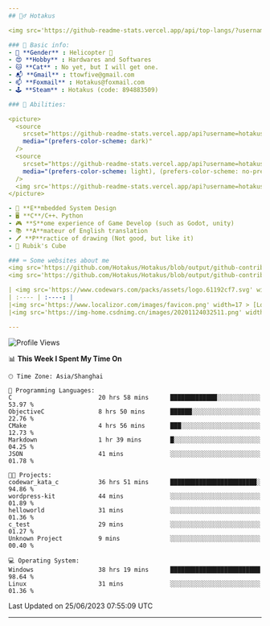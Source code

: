 ```yaml
---
## 🕵️‍♂️ Hotakus 

<img src='https://github-readme-stats.vercel.app/api/top-langs/?username=hotakus&layout=compact&theme=calm&border_radius=10#gh-dark-mode-only' width=350  align='right'>

### 📰 Basic info:
- 👬 **Gender** : Helicopter 🚁
- 😍 **Hobby** : Hardwares and Softwares
- 🐱 **Cat** : No yet, but I will get one.
- 📬 **Gmail** : ttowfive@gmail.com
- 📫 **Foxmail** : Hotakus@foxmail.com
- 🕹 **Steam** : Hotakus (code: 894883509)

### 💪 Abilities:

<picture>
  <source
    srcset="https://github-readme-stats.vercel.app/api?username=hotakus&show_icons=true&theme=calm&border_radius=10"
    media="(prefers-color-scheme: dark)"
  />
  <source
    srcset="https://github-readme-stats.vercel.app/api?username=hotakus&show_icons=true&theme=default&border_radius=10"
    media="(prefers-color-scheme: light), (prefers-color-scheme: no-preference)"
  />
  <img src='https://github-readme-stats.vercel.app/api?username=hotakus&show_icons=true&theme=calm&border_radius=10' width=350 align='right'>
</picture>

- 🔌 **E**mbedded System Design
- 🖥 **C**/C++、Python
- 🎮 **S**ome experience of Game Develop (such as Godot, unity)
- 📚 **A**mateur of English translation 
- 🖊 **P**ractice of drawing (Not good, but like it) 
- 🎲 Rubik's Cube

### ⌨ Some websites about me
<img src='https://github.com/Hotakus/Hotakus/blob/output/github-contribution-grid-snake-dark.svg#gh-dark-mode-only' width=450 align='right'>
<img src='https://github.com/Hotakus/Hotakus/blob/output/github-contribution-grid-snake.svg#gh-light-mode-only' width=450 align='right'>

| <img src='https://www.codewars.com/packs/assets/logo.61192cf7.svg' width=15 > [CodeWars](https://www.codewars.com/users/Hotakus) |<img src='https://www.codewars.com/users/Hotakus/badges/micro' width=150 >|  
| :---- | :----: | 
|<img src='https://www.localizor.com/images/favicon.png' width=17 > [Localizor](https://www.codewars.com/users/Hotakus)| <img src='https://www.localizor.com/images/localizor-logo.png' width=100 > |
|<img src='https://img-home.csdnimg.cn/images/20201124032511.png' width=30 > [CSDN](https://blog.csdn.net/qq_26106317?spm=1010.2135.3001.5421)|<img width=16 src="https://img-home.csdnimg.cn/images/20210108035947.gif"> <img src="https://csdnimg.cn/identity/blog4.png" width=16>|

---
```


<!--START_SECTION:waka-->
![Profile Views](http://img.shields.io/badge/Profile%20Views-53-blue)

📊 **This Week I Spent My Time On** 

```text
🕑︎ Time Zone: Asia/Shanghai

💬 Programming Languages: 
C                        20 hrs 58 mins      █████████████░░░░░░░░░░░░   53.97 % 
ObjectiveC               8 hrs 50 mins       ██████░░░░░░░░░░░░░░░░░░░   22.76 % 
CMake                    4 hrs 56 mins       ███░░░░░░░░░░░░░░░░░░░░░░   12.73 % 
Markdown                 1 hr 39 mins        █░░░░░░░░░░░░░░░░░░░░░░░░   04.25 % 
JSON                     41 mins             ░░░░░░░░░░░░░░░░░░░░░░░░░   01.78 % 

🐱‍💻 Projects: 
codewar_kata_c           36 hrs 51 mins      ████████████████████████░   94.86 % 
wordpress-kit            44 mins             ░░░░░░░░░░░░░░░░░░░░░░░░░   01.89 % 
helloworld               31 mins             ░░░░░░░░░░░░░░░░░░░░░░░░░   01.36 % 
c_test                   29 mins             ░░░░░░░░░░░░░░░░░░░░░░░░░   01.27 % 
Unknown Project          9 mins              ░░░░░░░░░░░░░░░░░░░░░░░░░   00.40 % 

💻 Operating System: 
Windows                  38 hrs 19 mins      █████████████████████████   98.64 % 
Linux                    31 mins             ░░░░░░░░░░░░░░░░░░░░░░░░░   01.36 % 
```


 Last Updated on 25/06/2023 07:55:09 UTC
<!--END_SECTION:waka-->

---
